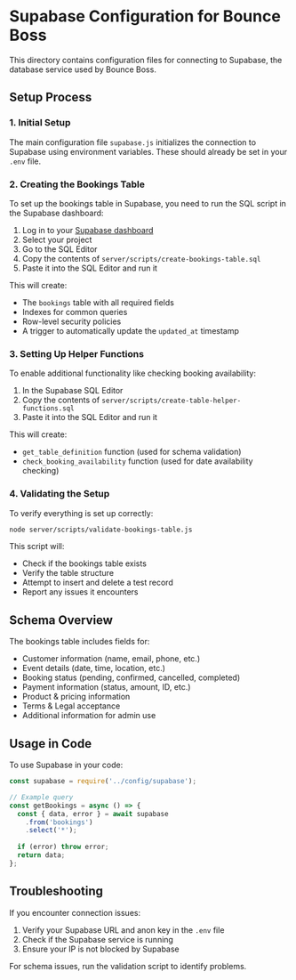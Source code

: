 # Supabase Configuration for Bounce Boss

This directory contains configuration files for connecting to Supabase, the database service used by Bounce Boss.

## Setup Process

### 1. Initial Setup

The main configuration file `supabase.js` initializes the connection to Supabase using environment variables. These should already be set in your `.env` file.

### 2. Creating the Bookings Table

To set up the bookings table in Supabase, you need to run the SQL script in the Supabase dashboard:

1. Log in to your [Supabase dashboard](https://app.supabase.com)
2. Select your project
3. Go to the SQL Editor
4. Copy the contents of `server/scripts/create-bookings-table.sql` 
5. Paste it into the SQL Editor and run it

This will create:
- The `bookings` table with all required fields
- Indexes for common queries
- Row-level security policies
- A trigger to automatically update the `updated_at` timestamp

### 3. Setting Up Helper Functions

To enable additional functionality like checking booking availability:

1. In the Supabase SQL Editor
2. Copy the contents of `server/scripts/create-table-helper-functions.sql`
3. Paste it into the SQL Editor and run it

This will create:
- `get_table_definition` function (used for schema validation)
- `check_booking_availability` function (used for date availability checking)

### 4. Validating the Setup

To verify everything is set up correctly:

```bash
node server/scripts/validate-bookings-table.js
```

This script will:
- Check if the bookings table exists
- Verify the table structure 
- Attempt to insert and delete a test record
- Report any issues it encounters

## Schema Overview

The bookings table includes fields for:

- Customer information (name, email, phone, etc.)
- Event details (date, time, location, etc.)
- Booking status (pending, confirmed, cancelled, completed)
- Payment information (status, amount, ID, etc.)
- Product & pricing information
- Terms & Legal acceptance
- Additional information for admin use

## Usage in Code

To use Supabase in your code:

```javascript
const supabase = require('../config/supabase');

// Example query
const getBookings = async () => {
  const { data, error } = await supabase
    .from('bookings')
    .select('*');
  
  if (error) throw error;
  return data;
};
```

## Troubleshooting

If you encounter connection issues:
1. Verify your Supabase URL and anon key in the `.env` file
2. Check if the Supabase service is running
3. Ensure your IP is not blocked by Supabase

For schema issues, run the validation script to identify problems.
